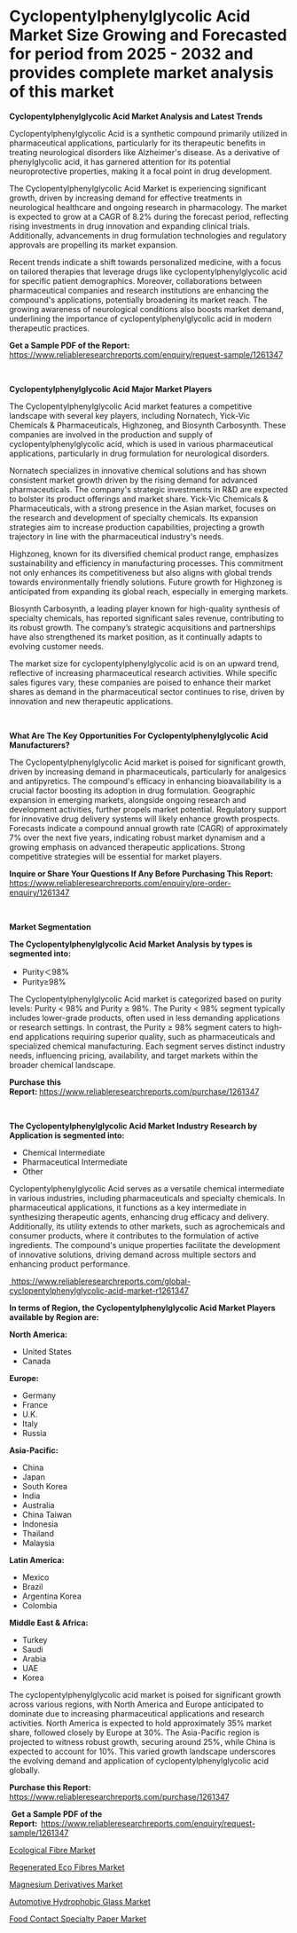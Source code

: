 <p><h1>Cyclopentylphenylglycolic Acid Market Size Growing and Forecasted for period from 2025 - 2032 and provides complete market analysis of this market</h1></p><p><strong>Cyclopentylphenylglycolic Acid Market Analysis and Latest Trends</strong></p>
<p><p>Cyclopentylphenylglycolic Acid is a synthetic compound primarily utilized in pharmaceutical applications, particularly for its therapeutic benefits in treating neurological disorders like Alzheimer's disease. As a derivative of phenylglycolic acid, it has garnered attention for its potential neuroprotective properties, making it a focal point in drug development.</p><p>The Cyclopentylphenylglycolic Acid Market is experiencing significant growth, driven by increasing demand for effective treatments in neurological healthcare and ongoing research in pharmacology. The market is expected to grow at a CAGR of 8.2% during the forecast period, reflecting rising investments in drug innovation and expanding clinical trials. Additionally, advancements in drug formulation technologies and regulatory approvals are propelling its market expansion.</p><p>Recent trends indicate a shift towards personalized medicine, with a focus on tailored therapies that leverage drugs like cyclopentylphenylglycolic acid for specific patient demographics. Moreover, collaborations between pharmaceutical companies and research institutions are enhancing the compound's applications, potentially broadening its market reach. The growing awareness of neurological conditions also boosts market demand, underlining the importance of cyclopentylphenylglycolic acid in modern therapeutic practices.</p></p>
<p><strong>Get a Sample PDF of the Report:&nbsp;</strong> <a href="https://www.reliableresearchreports.com/enquiry/request-sample/1261347?utm_campaign=7&utm_medium=2&utm_source=Github&utm_content=ia&utm_term=02022025&utm_id=cyclopentylphenylglycolic-acid">https://www.reliableresearchreports.com/enquiry/request-sample/1261347</a></p>
<p>&nbsp;</p>
<p><strong>Cyclopentylphenylglycolic Acid Major Market Players</strong></p>
<p><p>The Cyclopentylphenylglycolic Acid market features a competitive landscape with several key players, including Nornatech, Yick-Vic Chemicals & Pharmaceuticals, Highzoneg, and Biosynth Carbosynth. These companies are involved in the production and supply of cyclopentylphenylglycolic acid, which is used in various pharmaceutical applications, particularly in drug formulation for neurological disorders.</p><p>Nornatech specializes in innovative chemical solutions and has shown consistent market growth driven by the rising demand for advanced pharmaceuticals. The company's strategic investments in R&D are expected to bolster its product offerings and market share. Yick-Vic Chemicals & Pharmaceuticals, with a strong presence in the Asian market, focuses on the research and development of specialty chemicals. Its expansion strategies aim to increase production capabilities, projecting a growth trajectory in line with the pharmaceutical industry's needs.</p><p>Highzoneg, known for its diversified chemical product range, emphasizes sustainability and efficiency in manufacturing processes. This commitment not only enhances its competitiveness but also aligns with global trends towards environmentally friendly solutions. Future growth for Highzoneg is anticipated from expanding its global reach, especially in emerging markets.</p><p>Biosynth Carbosynth, a leading player known for high-quality synthesis of specialty chemicals, has reported significant sales revenue, contributing to its robust growth. The company’s strategic acquisitions and partnerships have also strengthened its market position, as it continually adapts to evolving customer needs. </p><p>The market size for cyclopentylphenylglycolic acid is on an upward trend, reflective of increasing pharmaceutical research activities. While specific sales figures vary, these companies are poised to enhance their market shares as demand in the pharmaceutical sector continues to rise, driven by innovation and new therapeutic applications.</p></p>
<p>&nbsp;</p>
<p><strong>What Are The Key Opportunities For Cyclopentylphenylglycolic Acid Manufacturers?</strong></p>
<p><p>The Cyclopentylphenylglycolic Acid market is poised for significant growth, driven by increasing demand in pharmaceuticals, particularly for analgesics and antipyretics. The compound's efficacy in enhancing bioavailability is a crucial factor boosting its adoption in drug formulation. Geographic expansion in emerging markets, alongside ongoing research and development activities, further propels market potential. Regulatory support for innovative drug delivery systems will likely enhance growth prospects. Forecasts indicate a compound annual growth rate (CAGR) of approximately 7% over the next five years, indicating robust market dynamism and a growing emphasis on advanced therapeutic applications. Strong competitive strategies will be essential for market players.</p></p>
<p><strong>Inquire or Share Your Questions If Any Before Purchasing This Report:</strong> <a href="https://www.reliableresearchreports.com/enquiry/pre-order-enquiry/1261347?utm_campaign=7&utm_medium=2&utm_source=Github&utm_content=ia&utm_term=02022025&utm_id=cyclopentylphenylglycolic-acid">https://www.reliableresearchreports.com/enquiry/pre-order-enquiry/1261347</a></p>
<p>&nbsp;</p>
<p><strong>Market Segmentation</strong></p>
<p><strong>The Cyclopentylphenylglycolic Acid Market Analysis by types is segmented into:</strong></p>
<p><ul><li>Purity＜98%</li><li>Purity≥98%</li></ul></p>
<p><p>The Cyclopentylphenylglycolic Acid market is categorized based on purity levels: Purity < 98% and Purity ≥ 98%. The Purity < 98% segment typically includes lower-grade products, often used in less demanding applications or research settings. In contrast, the Purity ≥ 98% segment caters to high-end applications requiring superior quality, such as pharmaceuticals and specialized chemical manufacturing. Each segment serves distinct industry needs, influencing pricing, availability, and target markets within the broader chemical landscape.</p></p>
<p><strong>Purchase this Report:&nbsp;</strong><a href="https://www.reliableresearchreports.com/purchase/1261347?utm_campaign=7&utm_medium=2&utm_source=Github&utm_content=ia&utm_term=02022025&utm_id=cyclopentylphenylglycolic-acid">https://www.reliableresearchreports.com/purchase/1261347</a></p>
<p>&nbsp;</p>
<p><strong>The Cyclopentylphenylglycolic Acid Market Industry Research by Application is segmented into:</strong></p>
<p><ul><li>Chemical Intermediate</li><li>Pharmaceutical Intermediate</li><li>Other</li></ul></p>
<p><p>Cyclopentylphenylglycolic Acid serves as a versatile chemical intermediate in various industries, including pharmaceuticals and specialty chemicals. In pharmaceutical applications, it functions as a key intermediate in synthesizing therapeutic agents, enhancing drug efficacy and delivery. Additionally, its utility extends to other markets, such as agrochemicals and consumer products, where it contributes to the formulation of active ingredients. The compound's unique properties facilitate the development of innovative solutions, driving demand across multiple sectors and enhancing product performance.</p></p>
<p><a href="https://www.reliableresearchreports.com/global-cyclopentylphenylglycolic-acid-market-r1261347?utm_campaign=7&utm_medium=2&utm_source=Github&utm_content=ia&utm_term=02022025&utm_id=cyclopentylphenylglycolic-acid">&nbsp;https://www.reliableresearchreports.com/global-cyclopentylphenylglycolic-acid-market-r1261347</a></p>
<p><strong>In terms of Region, the Cyclopentylphenylglycolic Acid Market Players available by Region are:</strong></p>
<p>
    <p> <strong> North America: </strong>
        <ul>
            <li>United States</li>
            <li>Canada</li>
        </ul>
        </p> 
    <p> <strong> Europe: </strong>
        <ul>
            <li>Germany</li>
            <li>France</li>
            <li>U.K.</li>
            <li>Italy</li>
            <li>Russia</li>
        </ul>
        </p> 
    <p> <strong> Asia-Pacific: </strong>
        <ul>
            <li>China</li>
            <li>Japan</li>
            <li>South Korea</li>
            <li>India</li>
            <li>Australia</li>
            <li>China Taiwan</li>
            <li>Indonesia</li>
            <li>Thailand</li>
            <li>Malaysia</li>
        </ul>
        </p> 
    <p> <strong> Latin America: </strong>
        <ul>
            <li>Mexico</li>
            <li>Brazil</li>
            <li>Argentina Korea</li>
            <li>Colombia</li>
        </ul>
        </p> 
    <p> <strong> Middle East & Africa: </strong>
        <ul>
            <li>Turkey</li>
            <li>Saudi</li>
            <li>Arabia</li>
            <li>UAE</li>
            <li>Korea</li>
        </ul>
    </p>
    </p>
<p><p>The cyclopentylphenylglycolic acid market is poised for significant growth across various regions, with North America and Europe anticipated to dominate due to increasing pharmaceutical applications and research activities. North America is expected to hold approximately 35% market share, followed closely by Europe at 30%. The Asia-Pacific region is projected to witness robust growth, securing around 25%, while China is expected to account for 10%. This varied growth landscape underscores the evolving demand and application of cyclopentylphenylglycolic acid globally.</p></p>
<p><strong>Purchase this Report: </strong><a href="https://www.reliableresearchreports.com/purchase/1261347?utm_campaign=7&utm_medium=2&utm_source=Github&utm_content=ia&utm_term=02022025&utm_id=cyclopentylphenylglycolic-acid">https://www.reliableresearchreports.com/purchase/1261347</a></p>
<p>&nbsp;<strong>Get a Sample PDF of the Report:&nbsp;&nbsp;</strong><a href="https://www.reliableresearchreports.com/enquiry/request-sample/1261347?utm_campaign=7&utm_medium=2&utm_source=Github&utm_content=ia&utm_term=02022025&utm_id=cyclopentylphenylglycolic-acid">https://www.reliableresearchreports.com/enquiry/request-sample/1261347</a></p>
<p><strong></strong></p>
<p><p><a href="https://github.com/zitanebeibit9/Market-Research-Report-List-1/blob/main/ecological-fibre-market.md?utm_campaign=7&utm_medium=2&utm_source=Github&utm_content=ia&utm_term=02022025&utm_id=cyclopentylphenylglycolic-acid">Ecological Fibre Market</a></p><p><a href="https://github.com/carendesrochers299/Market-Research-Report-List-1/blob/main/regenerated-eco-fibres-market.md?utm_campaign=7&utm_medium=2&utm_source=Github&utm_content=ia&utm_term=02022025&utm_id=cyclopentylphenylglycolic-acid">Regenerated Eco Fibres Market</a></p><p><a href="https://github.com/oliveroste6/Market-Research-Report-List-1/blob/main/magnesium-derivatives-market.md?utm_campaign=7&utm_medium=2&utm_source=Github&utm_content=ia&utm_term=02022025&utm_id=cyclopentylphenylglycolic-acid">Magnesium Derivatives Market</a></p><p><a href="https://github.com/hannajuana198484/Market-Research-Report-List-1/blob/main/automotive-hydrophobic-glass-market.md?utm_campaign=7&utm_medium=2&utm_source=Github&utm_content=ia&utm_term=02022025&utm_id=cyclopentylphenylglycolic-acid">Automotive Hydrophobic Glass Market</a></p><p><a href="https://github.com/chaturberville8181/Market-Research-Report-List-1/blob/main/food-contact-specialty-paper-market.md?utm_campaign=7&utm_medium=2&utm_source=Github&utm_content=ia&utm_term=02022025&utm_id=cyclopentylphenylglycolic-acid">Food Contact Specialty Paper Market</a></p></p>